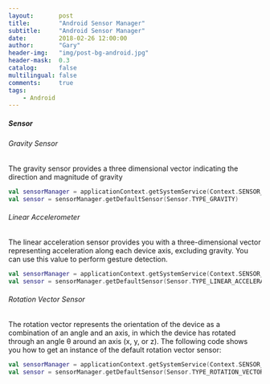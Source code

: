 ```yaml
---
layout:       post
title:        "Android Sensor Manager"
subtitle:     "Android Sensor Manager"
date:         2018-02-26 12:00:00
author:       "Gary"
header-img:   "img/post-bg-android.jpg"
header-mask:  0.3
catalog:      false
multilingual: false
comments:     true
tags:
    - Android
---
```


##### Sensor
###### Gravity Sensor
The gravity sensor provides a three dimensional vector indicating the direction and magnitude of gravity
```Kotlin
val sensorManager = applicationContext.getSystemService(Context.SENSOR_SERVICE) as SensorManager
val sensor = sensorManager.getDefaultSensor(Sensor.TYPE_GRAVITY)
```

###### Linear Accelerometer
The linear acceleration sensor provides you with a three-dimensional vector representing acceleration along each device axis, excluding gravity. You can use this value to perform gesture detection.
```Kotlin
val sensorManager = applicationContext.getSystemService(Context.SENSOR_SERVICE) as SensorManager
val sensor = sensorManager.getDefaultSensor(Sensor.TYPE_LINEAR_ACCELERATION)
```

###### Rotation Vector Sensor
The rotation vector represents the orientation of the device as a combination of an angle and an axis, in which the device has rotated through an angle θ around an axis (x, y, or z). The following code shows you how to get an instance of the default rotation vector sensor:
```Kotlin
val sensorManager = applicationContext.getSystemService(Context.SENSOR_SERVICE) as SensorManager
val sensor = sensorManager.getDefaultSensor(Sensor.TYPE_ROTATION_VECTOR)
```